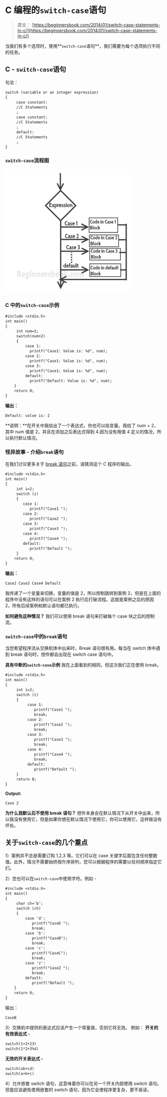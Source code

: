 # C 编程的`switch-case`语句

> 原文： [https://beginnersbook.com/2014/01/switch-case-statements-in-c/](https://beginnersbook.com/2014/01/switch-case-statements-in-c/)

当我们有多个选项时，使用**`switch-case`语句**，我们需要为每个选项执行不同的任务。

## C - `switch-case`语句

句法：

```
switch (variable or an integer expression)
{
     case constant:
     //C Statements
     ;
     case constant:
     //C Statements
     ;
     default:
     //C Statements
     ;
}
```

### `switch-case`流程图

![C switch case](img/e34d5999595e0cec582c4bc7944857bb.jpg)

### C 中的`switch-case`示例

```
#include <stdio.h>
int main()
{
     int num=2;
     switch(num+2)
     {
         case 1:
           printf("Case1: Value is: %d", num);
         case 2:
           printf("Case1: Value is: %d", num);
         case 3:
           printf("Case1: Value is: %d", num);
         default:
           printf("Default: Value is: %d", num);
    }
    return 0;
}

```

**输出：**

```
Default: value is: 2
```

**说明：**在开关中我给出了一个表达式，你也可以给变量。我给了 num + 2，其中 num 值是 2，并且在添加之后表达式得到 4.因为没有用值 4 定义的情况，所以执行默认情况。

### 怪异故事 - 介绍`break`语句

在我们讨论更多关于 [break 语句](https://beginnersbook.com/2014/01/c-break-statement/)之前，请猜测这个 C 程序的输出。

```
#include <stdio.h>
int main()
{
     int i=2;
     switch (i)
     {
        case 1:
           printf("Case1 ");
        case 2:
           printf("Case2 ");
        case 3:
           printf("Case3 ");
        case 4:
           printf("Case4 ");
        default:
           printf("Default ");
     }
    return 0;
}
```

**输出：**

```
Case2 Case3 Case4 Default
```

我传递了一个变量来切换，变量的值是 2，所以控制跳转到案例 2，但是在上面的程序中没有这样的语句可以在案例 2 执行后打破流程。这就是案例之后的原因 2，所有后续案例和默认语句都已执行。

**如何避免这种情况？**
我们可以使用 break 语句来打破每个 case 块之后的控制流。

### `switch-case`中的`break`语句

当您希望程序流从交换机体中出来时，Break 语句很有用。每当在 switch 体中遇到 break 语句时，控件都会出现在 switch case 语句中。

**具有中断的`switch-case`示例**
我在上面看到的相同，但这次我们正在使用 break。

```
#include <stdio.h>
int main()
{
     int i=2;
     switch (i)
     {
          case 1:
             printf("Case1 ");
             break;
          case 2:
             printf("Case2 ");
             break;
          case 3:
             printf("Case3 ");
             break;
          case 4:
             printf("Case4 ");
             break;
          default:
             printf("Default ");
     }
     return 0;
}
```

**Output:**

```
Case 2
```

**为什么我默认后不使用 break 语句？**
控件本身会在默认情况下从开关中出来，所以我没有使用它，但是如果你想在默认情况下使用它，你可以使用它，这样做没有坏处。

## 关于`switch-case`的几个重点

1）案例并不总是需要订购 1,2,3 等。它们可以在 case 关键字后面包含任何整数值。此外，情况不需要始终按升序排列，您可以根据程序的需要以任何顺序指定它们。

2）您也可以在`switch-case`中使用字符。例如 -

```
#include <stdio.h>
int main()
{
     char ch='b';
     switch (ch)
     {
         case 'd':
            printf("CaseD ");
            break;
         case 'b':
            printf("CaseB");
            break;
         case 'c':
            printf("CaseC");
            break;
         case 'z':
            printf("CaseZ ");
            break;
         default:
            printf("Default ");
    }
    return 0;
}
```

输出：

```
CaseB
```

3）交换机中提供的表达式应该产生一个常量值，否则它将无效。
例如：
**开关的有效表达式 -**

```
switch(1+2+23)
switch(1*2+3%4)
```

**无效的开关表达式 -**

```
switch(ab+cd)
switch(a+b+c)
```

4）允许嵌套 switch 语句，这意味着你可以在另一个开关内部使用 switch 语句。但是应该避免使用嵌套的 switch 语句，因为它会使程序更复杂，更不易读。